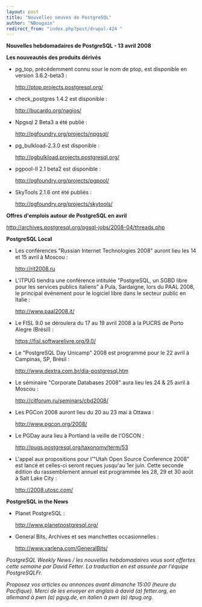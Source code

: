 ```yaml
---
layout: post
title: "Nouvelles neuves de PostgreSQL"
author: "NBougain"
redirect_from: "index.php?post/drupal-424 "
---
```



<p><strong>Nouvelles hebdomadaires de PostgreSQL - 13 avril 2008</strong></p>

<p><strong>Les nouveautés des produits dérivés</strong></p>

<ul>

<li>pg_top, précédemment connu sour le nom de ptop, est disponible en version 3.6.2-beta3&nbsp;:

<a target="_blank" href="http://ptop.projects.postgresql.org/">http://ptop.projects.postgresql.org/</a></li>

<li>check_postgres 1.4.2 est disponible&nbsp;:

<a target="_blank" href="http://bucardo.org/nagios/">http://bucardo.org/nagios/</a></li>

<li>Npgsql 2 Beta3 a été publié&nbsp;:

<a target="_blank" href="http://pgfoundry.org/projects/npgsql/">http://pgfoundry.org/projects/npgsql/</a></li>

<li>pg_bulkload-2.3.0 est disponible&nbsp;:

<a target="_blank" href="http://pgbulkload.projects.postgresql.org/">http://pgbulkload.projects.postgresql.org/</a></li>

<li>pgpool-II 2.1 beta2 est disponible&nbsp;:

<a target="_blank" href="http://pgfoundry.org/projects/pgpool/">http://pgfoundry.org/projects/pgpool/</a></li>

<li>SkyTools 2.1.6 ont été publiés&nbsp;:

<a target="_blank" href="http://pgfoundry.org/projects/skytools/">http://pgfoundry.org/projects/skytools/</a></li>

</ul>

<!--more-->


<!--break-->

<p><strong>Offres d'emplois autour de PostgreSQL en avril</strong></p>

<p><a target="_blank" href="http://archives.postgresql.org/pgsql-jobs/2008-04/threads.php">http://archives.postgresql.org/pgsql-jobs/2008-04/threads.php</a></p>

<p><strong>PostgreSQL Local</strong></p>

<ul>

<li>Les conférences "Russian Internet Technologies 2008" auront lieu les 14 et 15 avril à Moscou&nbsp;:

<a target="_blank" href="http://rit2008.ru">http://rit2008.ru</a></li>

<li>L'ITPUG tiendra une conférence intitulée "PostgreSQL, un SGBD libre pour les services publics italiens" à Pula, Sardaigne, lors du PAAL 2008, le principal événement pour le logiciel libre dans le secteur public en Italie&nbsp;:

<a target="_blank" href="http://www.paal2008.it/">http://www.paal2008.it/</a></li>

<li>Le FISL 9.0 se déroulera du 17 au 19 avril 2008 à la PUCRS de Porto Alegre (Brésil)&nbsp;:

<a target="_blank" href="https://fisl.softwarelivre.org/9.0/">https://fisl.softwarelivre.org/9.0/</a></li>

<li>Le "PostgreSQL Day Unicamp" 2008 est programmé pour le 22 avril à Campinas, SP, Brésil&nbsp;:

<a target="_blank" href="http://www.dextra.com.br/dia-postgresql.htm">http://www.dextra.com.br/dia-postgresql.htm</a></li>

<li>Le séminaire "Corporate Databases 2008" aura lieu les 24 &amp; 25 avril à Moscou&nbsp;:

<a target="_blank" href="http://citforum.ru/seminars/cbd2008/">http://citforum.ru/seminars/cbd2008/</a></li>

<li>Les PGCon 2008 auront lieu du 20 au 23 mai à Ottawa&nbsp;:

<a target="_blank" href="http://www.pgcon.org/2008/">http://www.pgcon.org/2008/</a></li>

<li>Le PGDay aura lieu à Portland la veille de l'OSCON&nbsp;:

<a target="_blank" href="http://pugs.postgresql.org/taxonomy/term/53">http://pugs.postgresql.org/taxonomy/term/53</a></li>

<li>L'appel aux propositions pour l'"Utah Open Source Conference 2008" est lancé et celles-ci seront reçues jusqu'au 1er juin. Cette seconde édition du rassemblement annuel est programmée les 28, 29 et 30 août à Salt Lake City&nbsp;:

<a target="_blank" href="http://2008.utosc.com/">http://2008.utosc.com/</a></li>

</ul>

<p><strong>PostgreSQL in the News</strong></p>

<ul>

<li>Planet PostgreSQL&nbsp;:

<a target="_blank" href="http://www.planetpostgresql.org/">http://www.planetpostgresql.org/</a></li>

<li>General Bits, Archives et ses manchettes occasionnelles&nbsp;:

<a target="_blank" href="http://www.varlena.com/GeneralBits/">http://www.varlena.com/GeneralBits/</a></li>

</ul>

<p><em>PostgreSQL Weekly News / les nouvelles hebdomadaires vous sont offertes cette semaine par David Fetter. La traduction en est assurée par l'équipe PostgreSQLFr.</em></p>

<p><em>Proposez vos articles ou annonces avant dimanche 15:00 (heure du Pacifique). Merci de les envoyer en anglais à david (a) fetter.org, en allemand à pwn (a) pgug.de, en italien à pwn (a) itpug.org.</em></p>